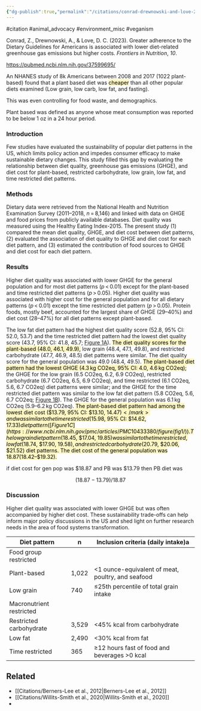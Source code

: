 ```yaml
---
{"dg-publish":true,"permalink":"/citations/conrad-drewnowski-and-love-2023/","created":"2024-03-10T17:06:44.000+00:00","updated":"2025-09-28T23:40:31.158+01:00"}
---
```


#citation #animal_advocacy #environment_misc #veganism 

Conrad, Z., Drewnowski, A., & Love, D. C. (2023). Greater adherence to the Dietary Guidelines for Americans is associated with lower diet-related greenhouse gas emissions but higher costs. _Frontiers in Nutrition_, _10_.

https://pubmed.ncbi.nlm.nih.gov/37599695/

An NHANES study of 8k Americans between 2008 and 2017 (1022 plant-based) found that a plant based diet was <mark style="background: #FFF3A3A6;">cheaper</mark> than all other popular diets examined (Low grain, low carb, low fat, and fasting). 

This was even controlling for food waste, and demographics. 

Plant based was defined as anyone whose meat consumption was reported to be below 1 oz in a 24 hour period.

### Introduction
Few studies have evaluated the sustainability of popular diet patterns in the US, which limits policy action and impedes consumer efficacy to make sustainable dietary changes. This study filled this gap by evaluating the relationship between diet quality, greenhouse gas emissions (GHGE), and diet cost for plant-based, restricted carbohydrate, low grain, low fat, and time restricted diet patterns.

### Methods
Dietary data were retrieved from the National Health and Nutrition Examination Survey (2011–2018, _n_ = 8,146) and linked with data on GHGE and food prices from publicly available databases. Diet quality was measured using the Healthy Eating Index-2015. The present study (1) compared the mean diet quality, GHGE, and diet cost between diet patterns, (2) evaluated the association of diet quality to GHGE and diet cost for each diet pattern, and (3) estimated the contribution of food sources to GHGE and diet cost for each diet pattern.

### Results
Higher diet quality was associated with lower GHGE for the general population and for most diet patterns (_p_ < 0.01) except for the plant-based and time restricted diet patterns (_p_ > 0.05). Higher diet quality was associated with higher cost for the general population and for all dietary patterns (_p_ < 0.01) except the time restricted diet pattern (_p_ > 0.05). Protein foods, mostly beef, accounted for the largest share of GHGE (29–40%) and diet cost (28–47%) for all diet patterns except plant-based.

The low fat diet pattern had the highest diet quality score (52.8, 95% CI: 52.0, 53.7) and the time restricted diet pattern had the lowest diet quality score (43.7, 95% CI: 41.8, 45.7; [Figure 1A](https://www.ncbi.nlm.nih.gov/pmc/articles/PMC10433380/figure/fig1/)). <mark style="background: #FFF3A3A6;">The diet quality scores for the plant-based (48.0, 46.1, 49.9),</mark> low grain (48.4, 47.1, 49.8), and restricted carbohydrate (47.7, 46.9, 48.5) diet patterns were similar. The diet quality score for the general population was 49.0 (48.4, 49.5). <mark style="background: #FFF3A3A6;">The plant-based diet pattern had the lowest GHGE (4.3 kg CO2eq, 95% CI: 4.0, 4.6 kg CO2eq);</mark> the GHGE for the low grain (6.5 CO2eq, 6.2, 6.9 CO2eq), restricted carbohydrate (6.7 CO2eq, 6.5, 6.9 CO2eq), and time restricted (6.1 CO2eq, 5.6, 6.7 CO2eq) diet patterns were similar; and the GHGE for the time restricted diet pattern was similar to the low fat diet pattern (5.8 CO2eq, 5.6, 6.7 CO2eq; [Figure 1B](https://www.ncbi.nlm.nih.gov/pmc/articles/PMC10433380/figure/fig1/)). The GHGE for the general population was 6.1 kg CO2eq (5.9–6.2 kg CO2eq). <mark style="background: #FFF3A3A6;">The plant-based diet pattern had among the lowest diet cost ($13.79, 95% CI: $13.10, $14.47)</mark> and was similar to the time restricted ($15.98, 95% CI: $14.62, $17.33) diet pattern ([Figure 1C](https://www.ncbi.nlm.nih.gov/pmc/articles/PMC10433380/figure/fig1/)). The low grain diet pattern ($18.45, $17.04, $19.85) was similar to the time restricted, low fat ($18.74, $17.90, $19.58), and restricted carbohydrate ($20.79, $20.06, $21.52) diet patterns. The diet cost of the general population was $18.87 ($18.42–$19.32).

if diet cost for gen pop was $18.87 and PB was $13.79 then PB diet was 

```math
(18.87-13.79)/18.87
```
### Discussion
Higher diet quality was associated with lower GHGE but was often accompanied by higher diet cost. These sustainability trade-offs can help inform major policy discussions in the US and shed light on further research needs in the area of food systems transformation.

| Diet pattern             | n     | Inclusion criteria (daily intake)a                |
|--------------------------|-------|---------------------------------------------------|
| Food group restricted    |
| Plant-based              | 1,022 | <1 ounce-equivalent of meat, poultry, and seafood |
| Low grain                | 740   | ≤25th percentile of total grain intake            |
| Macronutrient restricted |
| Restricted carbohydrate  | 3,529 | <45% kcal from carbohydrate                       |
| Low fat                  | 2,490 | <30% kcal from fat                                |
| Time restricted          | 365   | ≥12 hours fast of food and beverages >0 kcal      |

## Related
- [[Citations/Berners-Lee et al., 2012\|Berners-Lee et al., 2012]]
- [[Citations/Willits-Smith et al., 2020\|Willits-Smith et al., 2020]]
- 